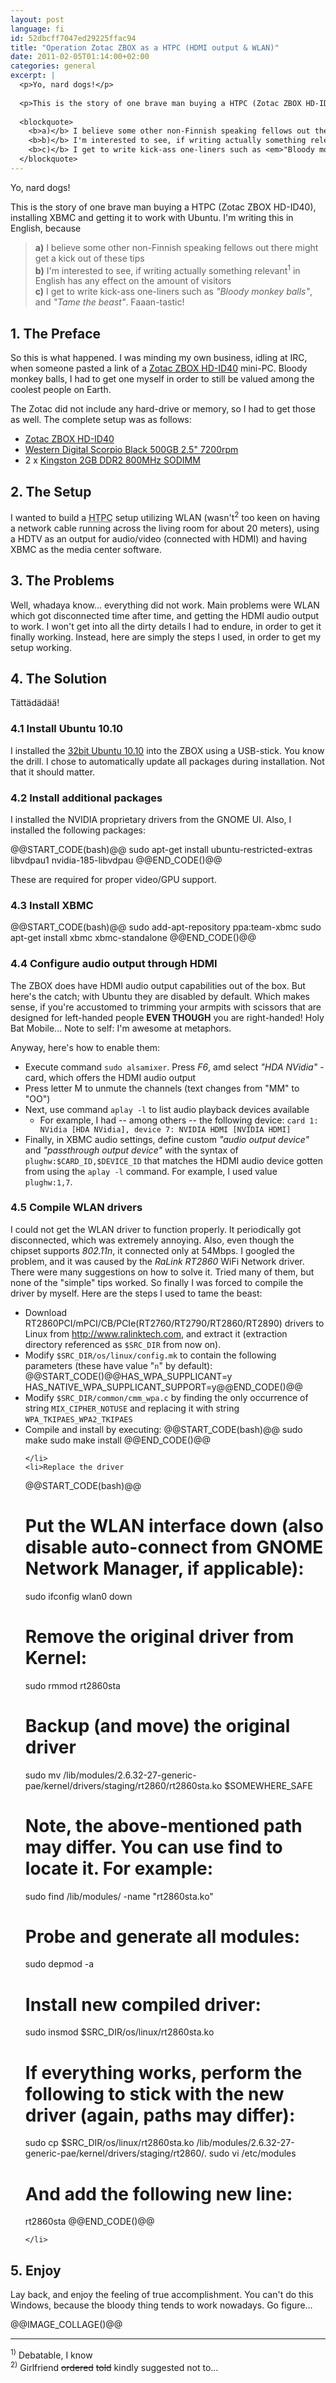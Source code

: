 ```yaml
---
layout: post
language: fi
id: 52dbcff7047ed29225ffac94
title: "Operation Zotac ZBOX as a HTPC (HDMI output & WLAN)"
date: 2011-02-05T01:14:00+02:00
categories: general
excerpt: |
  <p>Yo, nard dogs!</p>
  
  <p>This is the story of one brave man buying a HTPC (Zotac ZBOX HD-ID40), installing XBMC and getting it to work with Ubuntu. I'm writing this in English, because</p>
  
  <blockquote>
    <b>a)</b> I believe some other non-Finnish speaking fellows out there might get a kick out of these tips<br/>
  	<b>b)</b> I'm interested to see, if writing actually something relevant<sup>1</sup> in English has any effect on the amount of visitors<br/>
  	<b>c)</b> I get to write kick-ass one-liners such as <em>"Bloody monkey balls"</em>, and <em>"Tame the beast"</em>. Faaan-tastic!<br/>
  </blockquote>
---
```

<p>Yo, nard dogs!</p>

<p>This is the story of one brave man buying a HTPC (Zotac ZBOX HD-ID40), installing XBMC and getting it to work with Ubuntu. I'm writing this in English, because</p>

<blockquote>
  <b>a)</b> I believe some other non-Finnish speaking fellows out there might get a kick out of these tips<br/>
	<b>b)</b> I'm interested to see, if writing actually something relevant<sup>1</sup> in English has any effect on the amount of visitors<br/>
	<b>c)</b> I get to write kick-ass one-liners such as <em>"Bloody monkey balls"</em>, and <em>"Tame the beast"</em>. Faaan-tastic!<br/>
</blockquote>

<h2>1. The Preface</h2>

<p>So this is what happened. I was minding my own business, idling at IRC, when someone pasted a link of a <a href="http://www.verkkokauppa.com/popups/prodinfo.php?id=33770">Zotac ZBOX HD-ID40</a> mini-PC. Bloody monkey balls, I had to get one myself in order to still be valued among the coolest people on Earth.</p>

<p>The Zotac did not include any hard-drive or memory, so I had to get those as well. The complete setup was as follows:</p>

<ul>
	<li><a href="http://www.verkkokauppa.com/popups/prodinfo.php?id=33770">Zotac ZBOX HD-ID40</a></li>
	<li><a href="http://www.verkkokauppa.com/popups/prodinfo.php?id=15313">Western Digital Scorpio Black 500GB 2.5" 7200rpm</a></li>
	<li>2 x <a href="http://www.verkkokauppa.com/popups/prodinfo.php?id=34440">Kingston 2GB DDR2 800MHz SODIMM</a></li>
</ul>

<h2>2. The Setup</h2>

<p>I wanted to build a <acronym title="Home Theater PC">HTPC</acronym> setup utilizing WLAN (wasn't<sup>2</sup> too keen on having a network cable running across the living room for about 20 meters), using a HDTV as an output for audio/video (connected with HDMI) and having XBMC as the media center software.</p>

<h2>3. The Problems</h2>

<p>Well, whadaya know... everything did not work. Main problems were WLAN which got disconnected time after time, and getting the HDMI audio output to work. I won't get into all the dirty details I had to endure, in order to get it finally working. Instead, here are simply the steps I used, in order to get my setup working.</p>

<h2>4. The Solution</h2>

<p>Tättädädää!</p>

<h3>4.1 Install Ubuntu 10.10</h3>

<p>I installed the <a href="http://www.ubuntu.com/desktop/get-ubuntu/download">32bit Ubuntu 10.10</a> into the ZBOX using a USB-stick. You know the drill. I chose to automatically update all packages during installation. Not that it should matter.</p>

<h3>4.2 Install additional packages</h3>
<p>I installed the NVIDIA proprietary drivers from the GNOME UI. Also, I installed the following packages:</p>
@@START_CODE(bash)@@
sudo apt-get install ubuntu-restricted-extras libvdpau1 nvidia-185-libvdpau
@@END_CODE()@@

<p>These are required for proper video/GPU support.</p>

<h3>4.3 Install XBMC</h3>

@@START_CODE(bash)@@
sudo add-apt-repository ppa:team-xbmc
sudo apt-get install xbmc xbmc-standalone
@@END_CODE()@@

<h3>4.4 Configure audio output through HDMI</h3>

<p>The ZBOX does have HDMI audio output capabilities out of the box. But here's the catch; with Ubuntu they are disabled by default. Which makes sense, if you're accustomed to trimming your armpits with scissors that are designed for left-handed people <b>EVEN THOUGH</b> you are right-handed! Holy Bat Mobile... Note to self: I'm awesome at metaphors.</p>

<p>Anyway, here's how to enable them:</p>

<ul>
	<li>Execute command <code>sudo alsamixer</code>. Press <em>F6</em>, amd select <em>"HDA NVidia"</em> -card, which offers the HDMI audio output</li>
	<li>Press letter M to unmute the channels (text changes from "MM" to "OO")</li>
	<li>Next, use command <code>aplay -l</code> to list audio playback devices available
		<ul><li>For example, I had -- among others -- the following device:
			<code>card 1: NVidia [HDA NVidia], device 7: NVIDIA HDMI [NVIDIA HDMI]</code></li></ul></li>
	<li>Finally, in XBMC audio settings, define custom <em>"audio output device"</em> and <em>"passthrough output device"</em> with the syntax of <code>plughw:$CARD_ID,$DEVICE_ID</code> that matches the HDMI audio device gotten from using the <code>aplay -l</code> command. For example, I used value <code>plughw:1,7</code>.</li>
</ul>

<h3>4.5 Compile WLAN drivers</h3>

<p>I could not get the WLAN driver to function properly. It periodically got disconnected, which was extremely annoying. Also, even though the chipset supports <em>802.11n</em>, it connected only at 54Mbps. I googled the problem, and it was caused by the <em>RaLink RT2860</em> WiFi Network driver. There were many suggestions on how to solve it. Tried many of them, but none of the "simple" tips worked. So finally I was forced to compile the driver by myself. Here are the steps I used to tame the beast:</p>

<ul>
	<li>Download RT2860PCI/mPCI/CB/PCIe(RT2760/RT2790/RT2860/RT2890) drivers to Linux from <a href="http://www.ralinktech.com">http://www.ralinktech.com</a>, and extract it (extraction directory referenced as <code>$SRC_DIR</code> from now on).</li>
	<li>Modify <code>$SRC_DIR/os/linux/config.mk</code> to contain the following parameters (these have value "<code>n</code>" by default):
		@@START_CODE()@@HAS_WPA_SUPPLICANT=y
HAS_NATIVE_WPA_SUPPLICANT_SUPPORT=y@@END_CODE()@@
	</li>
	<li>Modify <code>$SRC_DIR/common/cmm_wpa.c</code> by finding the only occurrence of string <code>MIX_CIPHER_NOTUSE</code> and replacing it with string <code>WPA_TKIPAES_WPA2_TKIPAES</code></li>
	<li>Compile and install by executing:
@@START_CODE(bash)@@
sudo make
sudo make install
@@END_CODE()@@

	</li>
	<li>Replace the driver
@@START_CODE(bash)@@
# Put the WLAN interface down (also disable auto-connect from GNOME Network Manager, if applicable):
sudo ifconfig wlan0 down
# Remove the original driver from Kernel:
sudo rmmod rt2860sta
# Backup (and move) the original driver
sudo mv /lib/modules/2.6.32-27-generic-pae/kernel/drivers/staging/rt2860/rt2860sta.ko $SOMEWHERE_SAFE
# Note, the above-mentioned path may differ. You can use find to locate it. For example:
sudo find /lib/modules/ -name "rt2860sta.ko"
# Probe and generate all modules:
sudo depmod -a
# Install new compiled driver:
sudo insmod $SRC_DIR/os/linux/rt2860sta.ko
# If everything works, perform the following to stick with the new driver (again, paths may differ):
sudo cp $SRC_DIR/os/linux/rt2860sta.ko /lib/modules/2.6.32-27-generic-pae/kernel/drivers/staging/rt2860/.
sudo vi /etc/modules
# And add the following new line:
rt2860sta
@@END_CODE()@@

	</li>
</ul>

<h2>5. Enjoy</h2>

<p>Lay back, and enjoy the feeling of true accomplishment. You can't do this Windows, because the bloody thing tends to work nowadays. Go figure...</p>

@@IMAGE_COLLAGE()@@

<hr class="compact" />

<sup>1)</sup> Debatable, I know<br/>
<sup>2)</sup> Girlfriend <strike>ordered</strike> <strike>told</strike> kindly suggested not to...